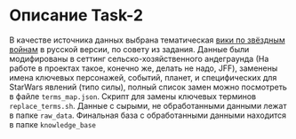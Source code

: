 # Описание Task-2
В качестве источника данных выбрана тематическая [вики по звёздным войнам](https://starwars.fandom.com/ru/wiki/Заглавная_страница) в русской версии, по совету из задания.
Данные были модифированы в сеттинг сельско-хозяйственного андеграунда (На работе в проектах такое, конечно же, делать не надо, JFF), заменены имена ключевых персонажей, событий, планет, и специфических для StarWars явлений (типо силы), полный список замен можно посмотреть в файле ```terms_map.json```.
Скрипт для замены ключевых терминов ```replace_terms.sh```.
Данные с сырыми, не обработанными данными лежат в папке ```raw_data```. Финальная база с обработанными данными находится в папке ```knowledge_base```